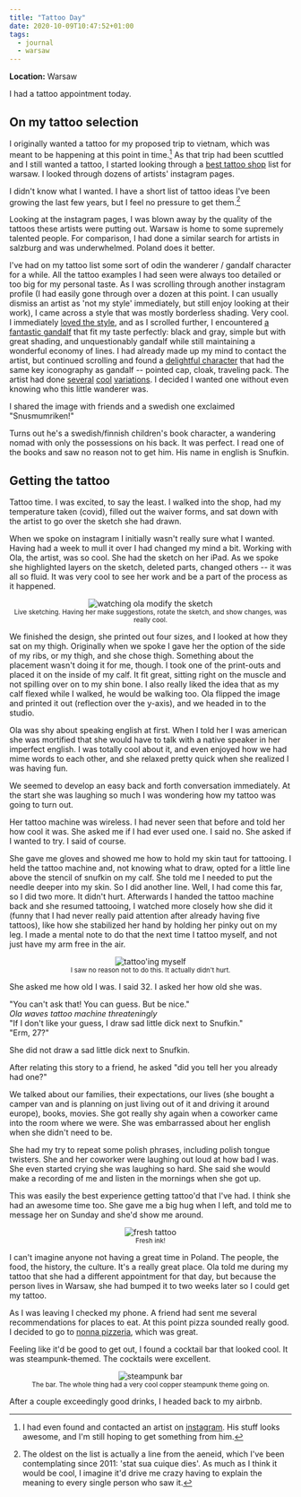 ```yaml
---
title: "Tattoo Day"
date: 2020-10-09T10:47:52+01:00
tags:
  - journal
  - warsaw
---
```


**Location:** Warsaw

I had a tattoo appointment today.

## On my tattoo selection

I originally wanted a tattoo for my proposed trip to vietnam, which was meant
to be happening at this point in time.[^1] As that trip had been scuttled and
I still wanted a tattoo, I started looking through a [best tattoo
shop](http://streetwise.pl/2019/03/06/15-tattoo-studios-in-warsaw-you-should-know-about/)
list for warsaw. I looked through dozens of artists' instagram pages.

I didn't know what I wanted. I have a short list of tattoo ideas I've been
growing the last few years, but I feel no pressure to get them.[^2]

Looking at the instagram pages, I was blown away by the quality of the
tattoos these artists were putting out. Warsaw is home to some supremely
talented people. For comparison, I had done a similar search for artists in
salzburg and was underwhelmed. Poland does it better.

I've had on my tattoo list some sort of odin the wanderer / gandalf character
for a while. All the tattoo examples I had seen were always too detailed or
too big for my personal taste. As I was scrolling through another instagram
profile (I had easily gone through over a dozen at this point. I can usually
dismiss an artist as 'not my style' immediately, but still enjoy looking at
their work), I came across a style that was mostly borderless shading. Very
cool. I immediately [loved the
style](https://www.instagram.com/p/B9hO1iVHXzW/), and as I scrolled further,
I encountered [a fantastic gandalf](https://www.instagram.com/p/BqnGXlUHeJK/)
that fit my taste perfectly: black and gray, simple but with great shading,
and unquestionably gandalf while still maintaining a wonderful economy of
lines. I had already made up my mind to contact the artist, but continued
scrolling and found a [delightful
character](https://www.instagram.com/p/BW0KMTAluBo/) that had the same key
iconography as gandalf -- pointed cap, cloak, traveling pack. The artist had
done [several](https://www.instagram.com/p/BelCVQPH2pD/)
[cool](https://www.instagram.com/p/CCQ60EVHDmf/)
[variations](https://www.instagram.com/p/BenuNZJnG0R/). I decided I wanted
one without even knowing who this little wanderer was.

I shared the image with friends and a swedish one exclaimed "Snusmumriken!"

Turns out he's a swedish/finnish children's book character, a wandering nomad
with only the possessions on his back. It was perfect. I read one of the
books and saw no reason not to get him. His name in english is Snufkin.

## Getting the tattoo

Tattoo time. I was excited, to say the least. I walked into the shop, had my
temperature taken (covid), filled out the waiver forms, and sat down with the
artist to go over the sketch she had drawn.

When we spoke on instagram I initially wasn't really sure what I wanted.
Having had a week to mull it over I had changed my mind a bit. Working with
Ola, the artist, was so cool. She had the sketch on her iPad. As we spoke she
highlighted layers on the sketch, deleted parts, changed others -- it was all
so fluid. It was very cool to see her work and be a part of the process as it
happened.

<div style="text-align:center;">
<img style="max-width: 90%; width: auto; height: auto;" src="/images/warsaw_tattoo_sketch.jpg" alt="watching ola modify the sketch">
<figcaption><small>Live sketching. Having her make suggestions, rotate the sketch, and show changes, was really cool.</small></figcaption>
</div>

We finished the design, she printed out four sizes, and I looked at how they
sat on my thigh. Originally when we spoke I gave her the option of the side
of my ribs, or my thigh, and she chose thigh. Something about the placement
wasn't doing it for me, though. I took one of the print-outs and placed it on
the inside of my calf. It fit great, sitting right on the muscle and not
spilling over on to my shin bone. I also really liked the idea that as my
calf flexed while I walked, he would be walking too. Ola flipped the image
and printed it out (reflection over the y-axis), and we headed in to the
studio.

Ola was shy about speaking english at first. When I told her I was american
she was mortified that she would have to talk with a native speaker in her
imperfect english. I was totally cool about it, and even enjoyed how we had
mime words to each other, and she relaxed pretty quick when she realized I
was having fun.

We seemed to develop an easy back and forth conversation immediately. At the
start she was laughing so much I was wondering how my tattoo was going to
turn out.

Her tattoo machine was wireless. I had never seen that before and told her
how cool it was. She asked me if I had ever used one. I said no. She asked if
I wanted to try. I said of course.

She gave me gloves and showed me how to hold my skin taut for tattooing. I
held the tattoo machine and, not knowing what to draw, opted for a little
line above the stencil of snufkin on my calf. She told me I needed to put the
needle deeper into my skin. So I did another line. Well, I had come this far,
so I did two more. It didn't hurt. Afterwards I handed the tattoo machine
back and she resumed tattooing, I watched more closely how she did it (funny
that I had never really paid attention after already having five tattoos),
like how she stabilized her hand by holding her pinky out on my leg. I made a
mental note to do that the next time I tattoo myself, and not just have my
arm free in the air.

<div style="text-align:center;">
<img style="max-width: 60%; width: auto; height: auto;" src="/images/warsaw_self_tattoo.jpg" alt="tattoo'ing myself">
<figcaption><small>I saw no reason not to do this. It actually didn't hurt.</small></figcaption>
</div>

She asked me how old I was. I said 32. I asked her how old she was.

"You can't ask that! You can guess. But be nice."<br>
*Ola waves tattoo machine threateningly*<br>
"If I don't like your guess, I draw sad little dick next to Snufkin."<br>
"Erm, 27?"<br>

She did not draw a sad little dick next to Snufkin.

After relating this story to a friend, he asked "did you tell her you already
had one?"

We talked about our families, their expectations, our lives (she bought a
camper van and is planning on just living out of it and driving it around
europe), books, movies. She got really shy again when a coworker came into
the room where we were. She was embarrassed about her english when she didn't
need to be.

She had my try to repeat some polish phrases, including polish tongue
twisters. She and her coworker were laughing out loud at how bad I was. She
even started crying she was laughing so hard. She said she would make a
recording of me and listen in the mornings when she got up.

This was easily the best experience getting tattoo'd that I've had. I think
she had an awesome time too. She gave me a big hug when I left, and told me
to message her on Sunday and she'd show me around.

<div style="text-align:center;">
<img style="max-width: 60%; width: auto; height: auto;" src="/images/warsaw_fresh_ink.jpg" alt="fresh tattoo">
<figcaption><small>Fresh ink!</small></figcaption>
</div>

I can't imagine anyone not having a great time in Poland. The people, the
food, the history, the culture. It's a really great place. Ola told me during
my tattoo that she had a different appointment for that day, but because the
person lives in Warsaw, she had bumped it to two weeks later so I could get
my tattoo.

As I was leaving I checked my phone. A friend had sent me several
recommendations for places to eat. At this point pizza sounded really good. I
decided to go to [nonna pizzeria](https://goo.gl/maps/Kha2S9WyCcgaYSc69),
which was great.

Feeling like it'd be good to get out, I found a cocktail bar that looked
cool. It was steampunk-themed. The cocktails were excellent.

<div style="text-align:center;">
<img style="max-width: 90%; width: auto; height: auto;" src="/images/warsaw_steampunk_bar.jpg" alt="steampunk bar">
<figcaption><small>The bar. The whole thing had a very cool copper steampunk theme going on.</small></figcaption>
</div>

After a couple exceedingly good drinks, I headed back to my airbnb.

[^1]: I had even found and contacted an artist on [instagram](https://www.instagram.com/black.fishhh/). His stuff looks
awesome, and I'm still hoping to get something from him.
[^2]: The oldest on the list is actually a line from the aeneid, which I've
been contemplating since 2011: 'stat sua cuique dies'. As much as I think it
would be cool, I imagine it'd drive me crazy having to explain the meaning to
every single person who saw it.